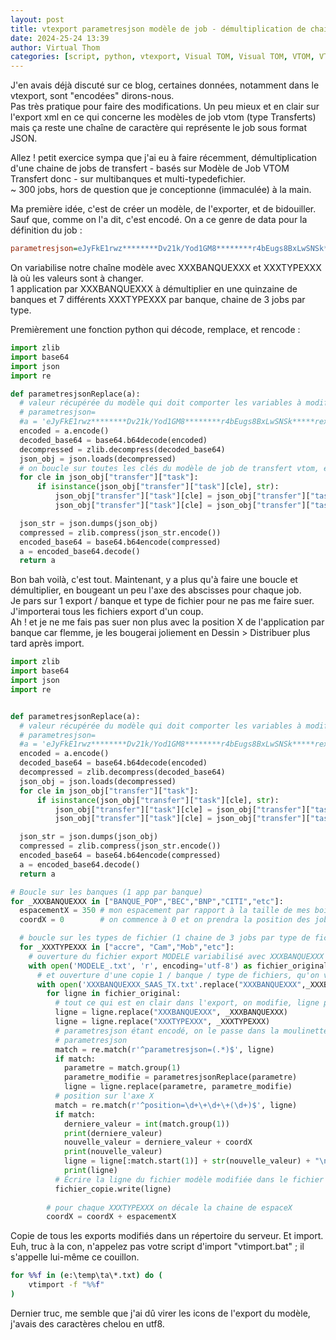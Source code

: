 ```yaml
---
layout: post
title: vtexport parametresjson modèle de job - démultiplication de chaine vtom
date: 2024-25-24 13:39
author: Virtual Thom
categories: [script, python, vtexport, Visual TOM, Visual TOM, VTOM, VTOM]
---
```

J'en avais déjà discuté sur ce blog, certaines données, notamment dans le vtexport, sont "encodées" dirons-nous.  
Pas très pratique pour faire des modifications. Un peu mieux et en clair sur l'export xml en ce qui concerne les modèles de job vtom (type Transferts) mais ça reste une chaîne de caractère qui représente le job sous format JSON.  
  
Allez ! petit exercice sympa que j'ai eu à faire récemment, démultiplication d'une chaine de jobs de transfert - basés sur Modèle de Job VTOM Transfert donc - sur  multibanques et multi-typedefichier.  
~ 300 jobs, hors de question que je conceptionne (immaculée) à la main.  

<!--more-->
Ma première idée, c'est de créer un modèle, de l'exporter, et de bidouiller.  
Sauf que, comme on l'a dit, c'est encodé. On a ce genre de data pour la définition du job :  
```ini
parametresjson=eJyFkE1rwz********Dv21k/Yod1GM8********r4bEugs8BxLwSNSk*****rexDrYL*****Wakc34j+0*********
```

On variabilise notre chaîne modèle avec XXXBANQUEXXX et XXXTYPEXXX là où les valeurs sont à changer.  
1 application par XXXBANQUEXXX à démultiplier en une quinzaine de banques et 7 différents XXXTYPEXXX par banque, chaine de 3 jobs par type.  

Premièrement une fonction python qui décode, remplace, et rencode :  
```python
import zlib
import base64
import json
import re

def parametresjsonReplace(a):
  # valeur récupérée du modèle qui doit comporter les variables à modifier, ex. XXXBANQUEXXX, XXXTYPEXXX
  # parametresjson=
  #a = 'eJyFkE1rwz********Dv21k/Yod1GM8********r4bEugs8BxLwSNSk*****rexDrYL*****Wakc34j+0*********' 
  encoded = a.encode()
  decoded_base64 = base64.b64decode(encoded)
  decompressed = zlib.decompress(decoded_base64)
  json_obj = json.loads(decompressed)
  # on boucle sur toutes les clés du modèle de job de transfert vtom, et on remplace les valeurs du modèle par la variable
  for cle in json_obj["transfer"]["task"]:
      if isinstance(json_obj["transfer"]["task"][cle], str):
          json_obj["transfer"]["task"][cle] = json_obj["transfer"]["task"][cle].replace("XXXBANQUEXXX", _XXXBANQUEXXX)
          json_obj["transfer"]["task"][cle] = json_obj["transfer"]["task"][cle].replace("XXXTYPEXXX", _XXXTYPEXXX)

  json_str = json.dumps(json_obj)
  compressed = zlib.compress(json_str.encode())
  encoded_base64 = base64.b64encode(compressed)
  a = encoded_base64.decode()
  return a
```

Bon bah voilà, c'est tout. Maintenant, y a plus qu'à faire une boucle et démultiplier, en bougeant un peu l'axe des abscisses pour chaque job.  
Je pars sur 1 export / banque et type de fichier pour ne pas me faire suer. J'importerai tous les fichiers export d'un coup.  
Ah ! et je ne me fais pas suer non plus avec la position X de l'application par banque car flemme, je les bougerai joliement en Dessin > Distribuer plus tard après import.  

```python
import zlib
import base64
import json
import re


def parametresjsonReplace(a):
  # valeur récupérée du modèle qui doit comporter les variables à modifier, ex. XXXBANQUEXXX, XXXTYPEXXX
  # parametresjson=
  #a = 'eJyFkE1rwz********Dv21k/Yod1GM8********r4bEugs8BxLwSNSk*****rexDrYL*****Wakc34j+0*********' 
  encoded = a.encode()
  decoded_base64 = base64.b64decode(encoded)
  decompressed = zlib.decompress(decoded_base64)
  json_obj = json.loads(decompressed)
  for cle in json_obj["transfer"]["task"]:
      if isinstance(json_obj["transfer"]["task"][cle], str):
          json_obj["transfer"]["task"][cle] = json_obj["transfer"]["task"][cle].replace("XXXBANQUEXXX", _XXXBANQUEXXX)
          json_obj["transfer"]["task"][cle] = json_obj["transfer"]["task"][cle].replace("XXXTYPEXXX", _XXXTYPEXXX)

  json_str = json.dumps(json_obj)
  compressed = zlib.compress(json_str.encode())
  encoded_base64 = base64.b64encode(compressed)
  a = encoded_base64.decode()
  return a

# Boucle sur les banques (1 app par banque)
for _XXXBANQUEXXX in ["BANQUE_POP","BEC","BNP","CITI","etc"]:
  espacementX = 350 # mon espacement par rapport à la taille de mes boites de job VTOM
  coordX = 0        # on commence à 0 et on prendra la position des jobs du modèle

  # boucle sur les types de fichier (1 chaine de 3 jobs par type de fichier)
  for _XXXTYPEXXX in ["accre", "Cam","Mob","etc"]:
    # ouverture du fichier export MODELE variabilisé avec XXXBANQUEXXX et XXXTYPEXXX de partout (nom, paramètres, chemins, ressources, commentaires etc, etc)
    with open('MODELE_.txt', 'r', encoding='utf-8') as fichier_original:
      # et ouverture d'une copie 1 / banque / type de fichiers, qu'on va réimporter
      with open('XXXBANQUEXXX_SAAS_TX.txt'.replace("XXXBANQUEXXX",_XXXBANQUEXXX + "_" + _XXXTYPEXXX), 'w', encoding='utf-8') as fichier_copie:
        for ligne in fichier_original:
          # tout ce qui est en clair dans l'export, on modifie, ligne par ligne
          ligne = ligne.replace("XXXBANQUEXXX", _XXXBANQUEXXX)
          ligne = ligne.replace("XXXTYPEXXX", _XXXTYPEXXX)
          # parametresjson étant encodé, on le passe dans la moulinette
          # parametresjson
          match = re.match(r'^parametresjson=(.*)$', ligne)
          if match:
            parametre = match.group(1)
            parametre_modifie = parametresjsonReplace(parametre)
            ligne = ligne.replace(parametre, parametre_modifie)
          # position sur l'axe X
          match = re.match(r'^position=\d+\+\d+\+(\d+)$', ligne)
          if match:
            derniere_valeur = int(match.group(1))
            print(derniere_valeur)
            nouvelle_valeur = derniere_valeur + coordX
            print(nouvelle_valeur)
            ligne = ligne[:match.start(1)] + str(nouvelle_valeur) + "\n"
            print(ligne)
          # Écrire la ligne du fichier modèle modifiée dans le fichier de copie
          fichier_copie.write(ligne)
        
        # pour chaque XXXTYPEXXX on décale la chaine de espaceX
        coordX = coordX + espacementX
```

Copie de tous les exports modifiés dans un répertoire du serveur. Et import.  
Euh, truc à la con, n'appelez pas votre script d'import "vtimport.bat" ; il s'appelle lui-même ce couillon.  
```cmd
for %%f in (e:\temp\ta\*.txt) do (
    vtimport -f "%%f"
)
```

Dernier truc, me semble que j'ai dû virer les icons de l'export du modèle, j'avais des caractères chelou en utf8.  

